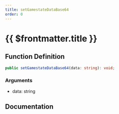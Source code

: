 ```yaml
---
title: setGamestateDataBase64
order: 0
---
```


# {{ $frontmatter.title }}

## Function Definition

```ts
public setGamestateDataBase64(data: string): void;
```

### Arguments

* data: string

## Documentation

<!--@include: ./parts/setGamestateDataBase64.md-->
